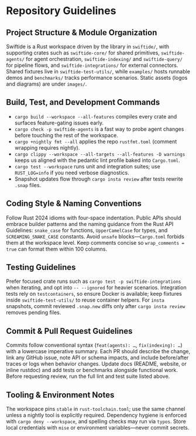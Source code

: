 # Repository Guidelines

## Project Structure & Module Organization
Swiftide is a Rust workspace driven by the library in `swiftide/`, with supporting crates such as `swiftide-core/` for shared primitives, `swiftide-agents/` for agent orchestration, `swiftide-indexing/` and `swiftide-query/` for pipeline flows, and `swiftide-integrations/` for external connectors. Shared fixtures live in `swiftide-test-utils/`, while `examples/` hosts runnable demos and `benchmarks/` tracks performance scenarios. Static assets (logos and diagrams) are under `images/`.

## Build, Test, and Development Commands
- `cargo build --workspace --all-features` compiles every crate and surfaces feature-gating issues early.
- `cargo check -p swiftide-agents` is a fast way to probe agent changes before touching the rest of the workspace.
- `cargo +nightly fmt --all` applies the repo `rustfmt.toml` (comment wrapping requires nightly).
- `cargo clippy --workspace --all-targets --all-features -D warnings` keeps us aligned with the pedantic lint profile baked into `Cargo.toml`.
- `cargo test --workspace` runs unit and integration suites; use `RUST_LOG=info` if you need verbose diagnostics.
- Snapshot updates flow through `cargo insta review` after tests rewrite `.snap` files.

## Coding Style & Naming Conventions
Follow Rust 2024 idioms with four-space indentation. Public APIs should embrace builder patterns and the naming guidance from the Rust API Guidelines: `snake_case` for functions, `UpperCamelCase` for types, and `SCREAMING_SNAKE_CASE` constants. Avoid `unsafe` blocks—`Cargo.toml` forbids them at the workspace level. Keep comments concise so `wrap_comments = true` can format them within 100 columns.

## Testing Guidelines
Prefer focused crate runs such as `cargo test -p swiftide-integrations` when iterating, and opt into `-- --ignored` for heavier scenarios. Integration tests rely on `testcontainers`, so ensure Docker is available; keep fixtures inside `swiftide-test-utils/` to reuse container helpers. For `insta` snapshots, commit reviewed `.snap.new` diffs only after `cargo insta review` removes pending files.

## Commit & Pull Request Guidelines
Commits follow conventional syntax (`feat(agents): …`, `fix(indexing): …`) with a lowercase imperative summary. Each PR should describe the change, link any GitHub issue, note API or schema impacts, and include before/after traces or logs when behavior changes. Update docs (README, website, or inline rustdoc) and add tests or benchmarks alongside functional work. Before requesting review, run the full lint and test suite listed above.

## Tooling & Environment Notes
The workspace pins `stable` in `rust-toolchain.toml`; use the same channel unless a nightly tool is explicitly required. Dependency hygiene is enforced with `cargo deny --workspace`, and spelling checks may run via `typos`. Store local credentials with `mise` or environment variables—never commit secrets.
